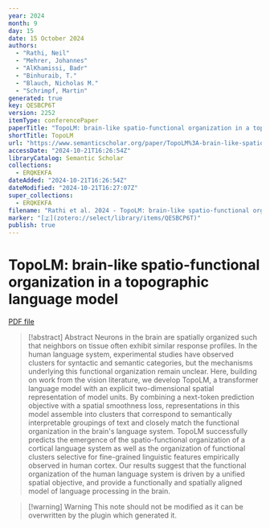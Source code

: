 ```yaml
---
year: 2024
month: 9
day: 15
date: 15 October 2024
authors:
  - "Rathi, Neil"
  - "Mehrer, Johannes"
  - "AlKhamissi, Badr"
  - "Binhuraib, T."
  - "Blauch, Nicholas M."
  - "Schrimpf, Martin"
generated: true
key: QESBCP6T
version: 2252
itemType: conferencePaper
paperTitle: "TopoLM: brain-like spatio-functional organization in a topographic language model"
shortTitle: TopoLM
url: "https://www.semanticscholar.org/paper/TopoLM%3A-brain-like-spatio-functional-organization-a-Rathi-Mehrer/e96efde79b20f21f6403cff83dead50ec0cd53e3"
accessDate: "2024-10-21T16:26:54Z"
libraryCatalog: Semantic Scholar
collections:
  - ERQKEKFA
dateAdded: "2024-10-21T16:26:54Z"
dateModified: "2024-10-21T16:27:07Z"
super_collections:
  - ERQKEKFA
filename: "Rathi et al. 2024 - TopoLM: brain-like spatio-functional organization in a topographic language model.pdf"
marker: "[🇿](zotero://select/library/items/QESBCP6T)"
publish: true
---
```

# TopoLM: brain-like spatio-functional organization in a topographic language model

[PDF file](/Papers/PDFs/Rathi%20et%20al.%202024%20-%20TopoLM:%20brain-like%20spatio-functional%20organization%20in%20a%20topographic%20language%20model.pdf)

> [!abstract] Abstract
> Neurons in the brain are spatially organized such that neighbors on tissue often exhibit similar response profiles. In the human language system, experimental studies have observed clusters for syntactic and semantic categories, but the mechanisms underlying this functional organization remain unclear. Here, building on work from the vision literature, we develop TopoLM, a transformer language model with an explicit two-dimensional spatial representation of model units. By combining a next-token prediction objective with a spatial smoothness loss, representations in this model assemble into clusters that correspond to semantically interpretable groupings of text and closely match the functional organization in the brain's language system. TopoLM successfully predicts the emergence of the spatio-functional organization of a cortical language system as well as the organization of functional clusters selective for fine-grained linguistic features empirically observed in human cortex. Our results suggest that the functional organization of the human language system is driven by a unified spatial objective, and provide a functionally and spatially aligned model of language processing in the brain.

>[!warning] Warning
> This note should not be modified as it can be overwritten by the plugin which generated it.

